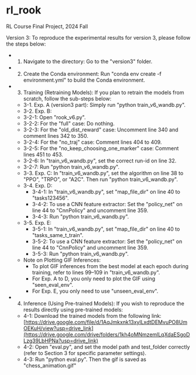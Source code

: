 # rl_rook
RL Course Final Project, 2024 Fall 

Version 3:
To reproduce the experimental results for version 3, please follow the steps below:
* 1. Navigate to the directory: Go to the "version3" folder.
* 2. Create the Conda environment: Run "conda env create -f environment.yml" to build the Conda environment.
* 3. Training (Retraining Models): If you plan to retrain the models from scratch, follow the sub-steps below:<br>
  * 3-1. Exp. A (version3 part): Simply run "python train_v6_wandb.py".<br>
  * 3-2. Exp. B:
   * 3-2-1: Open "rook_v6.py".<br>
   * 3-2-2: For the "full" case: Do nothing.<br>
   * 3-2-3: For the "old_dist_reward" case: Uncomment line 340 and comment lines 342 to 350.<br>
   * 3-2-4: For the "no_traj" case: Comment lines 404 to 409.<br>
   * 3-2-5: For the "no_keep_choosing_one_marker" case: Comment lines 451 to 453.<br>
   * 3-2-6: In "train_v6_wandb.py", set the correct run-id on line 32.<br>
   * 3-2-7: Run "python train_v6_wandb.py".<br>
  * 3-3. Exp. C: In "train_v6_wandb.py", set the algorithm on line 38 to "PPO", "TRPO", or "A2C". Then run "python train_v6_wandb.py".<br>
  * 3-4. Exp. D:<br>
     * 3-4-1: In "train_v6_wandb.py", set "map_file_dir" on line 40 to "tasks123456".<br>
     * 3-4-2: To use a CNN feature extractor: Set the "policy_net" on line 44 to "CnnPolicy" and uncomment line 359.<br>
     * 3-4-3: Run "python train_v6_wandb.py".<br>
  * 3-5. Exp. E:<br>
     * 3-5-1: In "train_v6_wandb.py", set "map_file_dir" on line 40 to "tasks_same_t_train".<br>
     * 3-5-2: To use a CNN feature extractor: Set the "policy_net" on line 44 to "CnnPolicy" and uncomment line 359.<br>
     * 3-5-3: Run "python train_v6_wandb.py".<br>
  * Note on Plotting GIF Inferences: 
    * To plot GIF inferences from the best model at each epoch during training, refer to lines 99–109 in "train_v6_wandb.py".
    * For Exp. A to D, you only need to plot the GIF using "seen_eval_env".
    * For Exp. E, you only need to use "unseen_eval_env".

* 4. Inference (Using Pre-trained Models): If you wish to reproduce the results directly using pre-trained models:
   * 4-1: Download the trained models from the following link: [https://drive.google.com/file/d/1AqJmkxnk13xylLxdtDEMvuPO8UmOEKuH/view?usp=drive_link](https://drive.google.com/drive/folders/1kh4oMNmzemlLqXdaESgoDLzg39LbHPNa?usp=drive_link)
   * 4-2: Open "eval.py", and set the model path and test_folder correctly (refer to Section 3 for specific parameter settings).
   * 4-3: Run "python eval.py". Then the gif is saved as "chess_animation.gif"

